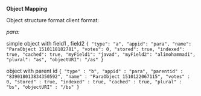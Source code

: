 **Object Mapping**

Object structure format client format:

_para:_

simple object with field1 , field2 
`{
  "type": "a",
  "appid": "para",
  "name": "ParaObject 1510118182781",
  "votes": 0,
  "stored": true,
  "indexed": true,
  "cached": true,
  "myField1": "javad",
  "myField2": "alimohammadi",
  "plural": "as",
  "objectURI": "/as"
}`

object with parent id
`{
  "type" : "b",
  "appid" : "para",
  "parentid" : "839018013834350592",
  "name" : "ParaObject 1510122067115",
  "votes" : 0,
  "stored" : true,
  "indexed" : true,
  "cached" : true,
  "plural" : "bs",
  "objectURI" : "/bs"
}`

